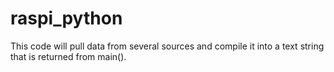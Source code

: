 # raspi_python
This code will pull data from several sources and compile it into a text string that is returned from main().  
